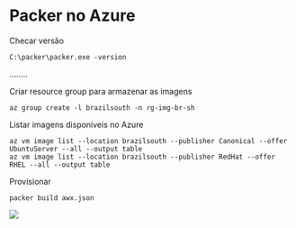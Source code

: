 # Packer no Azure

Checar versão
```
C:\packer\packer.exe -version
```
........

Criar resource group para armazenar as imagens
```
az group create -l brazilsouth -n rg-img-br-sh
```

Listar imagens disponíveis no Azure
```
az vm image list --location brazilsouth --publisher Canonical --offer UbuntuServer --all --output table
az vm image list --location brazilsouth --publisher RedHat --offer RHEL --all --output table
```

Provisionar
```
packer build awx.json
```

<kbd>
    <img src="https://github.com/fabiokerber/GitLab-CI/blob/main/img/100220221108.jpg">
</kbd>
<br />
<br />